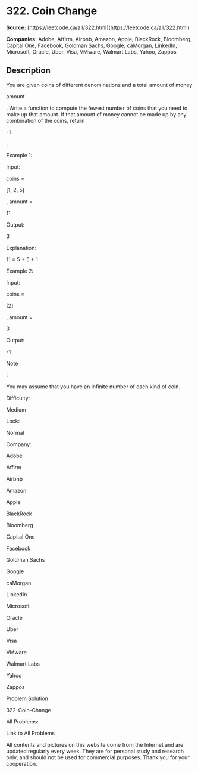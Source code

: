 # 322. Coin Change

**Source:** [https://leetcode.ca/all/322.html](https://leetcode.ca/all/322.html)

**Companies:** Adobe, Affirm, Airbnb, Amazon, Apple, BlackRock, Bloomberg, Capital One, Facebook, Goldman Sachs, Google, caMorgan, LinkedIn, Microsoft, Oracle, Uber, Visa, VMware, Walmart Labs, Yahoo, Zappos

## Description

You are given coins of different denominations and a total amount of money

amount

.
        Write a function to compute the fewest number of coins that you need to make up that amount.
        If that amount of money cannot be made up by any combination of the coins, return

-1

.

Example 1:

Input:

coins =

[1, 2, 5]

, amount =

11

Output:

3

Explanation:

11 = 5 + 5 + 1

Example 2:

Input:

coins =

[2]

, amount =

3

Output:

-1

Note

:

You may assume that you have an infinite number of each kind of coin.

Difficulty:

Medium

Lock:

Normal

Company:

Adobe

Affirm

Airbnb

Amazon

Apple

BlackRock

Bloomberg

Capital One

Facebook

Goldman Sachs

Google

caMorgan

LinkedIn

Microsoft

Oracle

Uber

Visa

VMware

Walmart Labs

Yahoo

Zappos

Problem Solution

322-Coin-Change

All Problems:

Link to All Problems

All contents and pictures on this website come from the Internet and are updated regularly every week. They are for personal study and research only, and should not be used for commercial purposes. Thank you for your cooperation.

